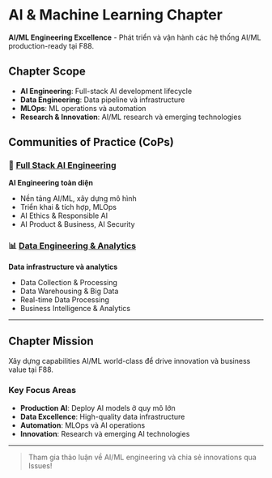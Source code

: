 # AI & Machine Learning Chapter

**AI/ML Engineering Excellence** - Phát triển và vận hành các hệ thống AI/ML production-ready tại F88.

## Chapter Scope
- **AI Engineering**: Full-stack AI development lifecycle
- **Data Engineering**: Data pipeline và infrastructure
- **MLOps**: ML operations và automation
- **Research & Innovation**: AI/ML research và emerging technologies

## Communities of Practice (CoPs)

### 🤖 [Full Stack AI Engineering](fullstack-ai-engineering.md)
**AI Engineering toàn diện**
- Nền tảng AI/ML, xây dựng mô hình
- Triển khai & tích hợp, MLOps
- AI Ethics & Responsible AI
- AI Product & Business, AI Security

### 📊 [Data Engineering & Analytics](data-engineering-analytics.md)
**Data infrastructure và analytics**
- Data Collection & Processing
- Data Warehousing & Big Data
- Real-time Data Processing
- Business Intelligence & Analytics

---

## Chapter Mission
Xây dựng capabilities AI/ML world-class để drive innovation và business value tại F88.

### Key Focus Areas
- **Production AI**: Deploy AI models ở quy mô lớn
- **Data Excellence**: High-quality data infrastructure
- **Automation**: MLOps và AI operations
- **Innovation**: Research và emerging AI technologies

---

> Tham gia thảo luận về AI/ML engineering và chia sẻ innovations qua Issues!
